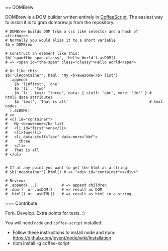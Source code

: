 == DOMBrew

DOMBrew is a DOM builder written entirely in <a href="http://jashkenas.github.com/coffee-script/">CoffeeScript</a>.
The easiest way to install it is to grab dombrew.js from the repository.

    # DOMBrew builds DOM from a css like selector and a hash of attributes.
    # Normally you would alias it to a short variable
    $b = DOMBrew

    # Construct an element like this:
    $b('span#the-span.classy', 'Hello World').asDOM()
    # => <span id="the-span" class="classy">Hello World</span>

    # Or like this:
    $b('ul#container', html: 'My <b>awesome</b> list')
      .append(
        $b 'li#first', 'one'
        $b 'li', 'two'
        $b 'li', text: "three", data: { stuff: 'abc', more: 'def' } # html5 data attributes
        $b 'text', 'That is all'                                    # text nodes
      ).asDOM()
    # =>
    # <ul id=​"container">​
    #   My <b>​awesome​</b>​ list
    #   <li id="first">​one​</li>​
    #   <li>​two​</li>​
    #   <li data-stuff=​"abc" data-more=​"def">
    #     ​three
    #   ​</li>​
    #   That is all
    # </ul>​


    # If at any point you want to get the html as a string:
    # $b('#container').html() # => "<div id="container"></div>"

    # Review:
    # .append(...)           # => append children
    # .dom()  or .asDOM()    # => result as DOM
    # .html() or .asHTML()   # => result as html in a string

=== Contribute

Fork. Develop. Extra points for tests. :)

You will need <code>node</code> and <code>coffee-script</code> installed:

* Follow these instructions to install node and npm: https://github.com/joyent/node/wiki/Installation
* npm install -g coffee-script
